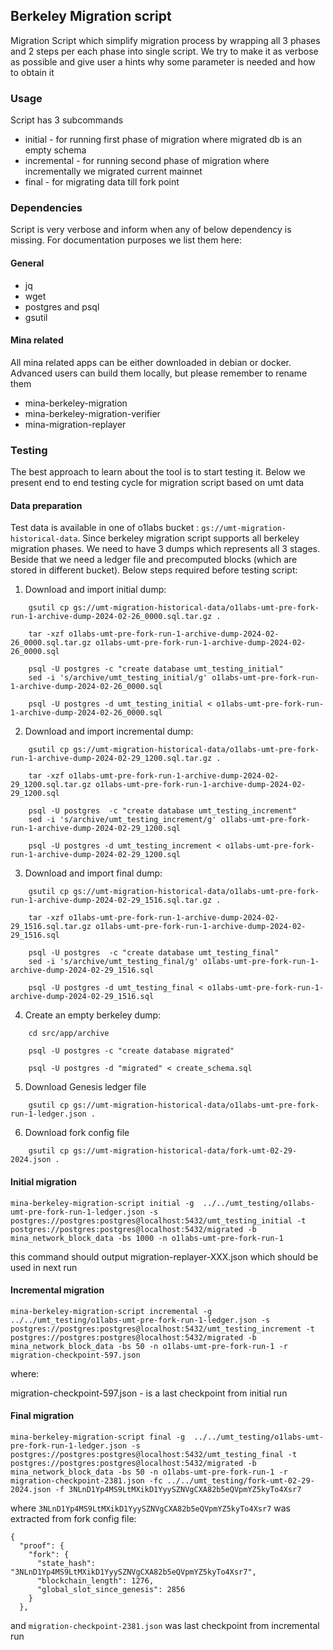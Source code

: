 ## Berkeley Migration script

Migration Script which simplify migration process by wrapping all 3 phases and 2 steps per each phase into single script. We try to make it as verbose as possible and give user a hints why some parameter is needed and how to obtain it

### Usage

Script has 3 subcommands

- initial - for running first phase of migration where migrated db is an empty schema
- incremental - for running second phase of migration where incrementally we migrated current mainnet
- final - for migrating data till fork point

### Dependencies 

Script is very verbose and inform when any of below dependency is missing. For documentation purposes we list them here:

#### General

- jq 
- wget
- postgres and psql
- gsutil

#### Mina related 

All mina related apps can be either downloaded in debian or docker. Advanced users can build them locally, but please remember to rename them

- mina-berkeley-migration
- mina-berkeley-migration-verifier
- mina-migration-replayer

### Testing 

The best approach to learn about the tool is to start testing it. Below we present end to end testing cycle for migration script based on umt data

#### Data preparation

Test data is available in one of o1labs bucket : `gs://umt-migration-historical-data`.
Since berkeley migration script supports all berkeley migration phases. We need to have 3 dumps which represents all 3 stages. Beside that we need a ledger file and precomputed blocks (which are stored in different bucket). Below steps required before testing script:

1. Download and import initial dump:
```
    gsutil cp gs://umt-migration-historical-data/o1labs-umt-pre-fork-run-1-archive-dump-2024-02-26_0000.sql.tar.gz .

    tar -xzf o1labs-umt-pre-fork-run-1-archive-dump-2024-02-26_0000.sql.tar.gz o1labs-umt-pre-fork-run-1-archive-dump-2024-02-26_0000.sql

    psql -U postgres -c "create database umt_testing_initial"
    sed -i 's/archive/umt_testing_initial/g' o1labs-umt-pre-fork-run-1-archive-dump-2024-02-26_0000.sql

    psql -U postgres -d umt_testing_initial < o1labs-umt-pre-fork-run-1-archive-dump-2024-02-26_0000.sql
```


2. Download and import incremental dump:
```
    gsutil cp gs://umt-migration-historical-data/o1labs-umt-pre-fork-run-1-archive-dump-2024-02-29_1200.sql.tar.gz .

    tar -xzf o1labs-umt-pre-fork-run-1-archive-dump-2024-02-29_1200.sql.tar.gz o1labs-umt-pre-fork-run-1-archive-dump-2024-02-29_1200.sql

    psql -U postgres  -c "create database umt_testing_increment"
    sed -i 's/archive/umt_testing_increment/g' o1labs-umt-pre-fork-run-1-archive-dump-2024-02-29_1200.sql

    psql -U postgres -d umt_testing_increment < o1labs-umt-pre-fork-run-1-archive-dump-2024-02-29_1200.sql
```


3. Download and import final dump:
```
    gsutil cp gs://umt-migration-historical-data/o1labs-umt-pre-fork-run-1-archive-dump-2024-02-29_1516.sql.tar.gz .

    tar -xzf o1labs-umt-pre-fork-run-1-archive-dump-2024-02-29_1516.sql.tar.gz o1labs-umt-pre-fork-run-1-archive-dump-2024-02-29_1516.sql

    psql -U postgres  -c "create database umt_testing_final"
    sed -i 's/archive/umt_testing_final/g' o1labs-umt-pre-fork-run-1-archive-dump-2024-02-29_1516.sql

    psql -U postgres -d umt_testing_final < o1labs-umt-pre-fork-run-1-archive-dump-2024-02-29_1516.sql
```


4. Create an empty berkeley dump:
```
    cd src/app/archive

    psql -U postgres -c "create database migrated"

    psql -U postgres -d "migrated" < create_schema.sql

```

5. Download Genesis ledger file
```
    gsutil cp gs://umt-migration-historical-data/o1labs-umt-pre-fork-run-1-ledger.json .
```

6. Download fork config file
```
    gsutil cp gs://umt-migration-historical-data/fork-umt-02-29-2024.json .
```

#### Initial migration

```
mina-berkeley-migration-script initial -g  ../../umt_testing/o1labs-umt-pre-fork-run-1-ledger.json -s postgres://postgres:postgres@localhost:5432/umt_testing_initial -t postgres://postgres:postgres@localhost:5432/migrated -b mina_network_block_data -bs 1000 -n o1labs-umt-pre-fork-run-1
```

this command should output migration-replayer-XXX.json which should be used in next run

#### Incremental migration

```
mina-berkeley-migration-script incremental -g  ../../umt_testing/o1labs-umt-pre-fork-run-1-ledger.json -s postgres://postgres:postgres@localhost:5432/umt_testing_increment -t postgres://postgres:postgres@localhost:5432/migrated -b mina_network_block_data -bs 50 -n o1labs-umt-pre-fork-run-1 -r migration-checkpoint-597.json
```

where:

migration-checkpoint-597.json - is a last checkpoint from initial run

#### Final migration

```
mina-berkeley-migration-script final -g  ../../umt_testing/o1labs-umt-pre-fork-run-1-ledger.json -s postgres://postgres:postgres@localhost:5432/umt_testing_final -t postgres://postgres:postgres@localhost:5432/migrated -b mina_network_block_data -bs 50 -n o1labs-umt-pre-fork-run-1 -r migration-checkpoint-2381.json -fc ../../umt_testing/fork-umt-02-29-2024.json -f 3NLnD1Yp4MS9LtMXikD1YyySZNVgCXA82b5eQVpmYZ5kyTo4Xsr7
```

where `3NLnD1Yp4MS9LtMXikD1YyySZNVgCXA82b5eQVpmYZ5kyTo4Xsr7` was extracted from fork config file:

```
{
  "proof": {
    "fork": {
      "state_hash": "3NLnD1Yp4MS9LtMXikD1YyySZNVgCXA82b5eQVpmYZ5kyTo4Xsr7",
      "blockchain_length": 1276,
      "global_slot_since_genesis": 2856
    }
  },
```
and `migration-checkpoint-2381.json` was last checkpoint from incremental run
